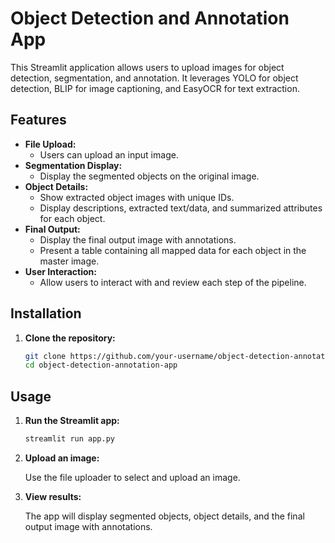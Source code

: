 # Object Detection and Annotation App

This Streamlit application allows users to upload images for object detection, segmentation, and annotation. It leverages YOLO for object detection, BLIP for image captioning, and EasyOCR for text extraction.

## Features

- **File Upload:**
  - Users can upload an input image.
- **Segmentation Display:**
  - Display the segmented objects on the original image.
- **Object Details:**
  - Show extracted object images with unique IDs.
  - Display descriptions, extracted text/data, and summarized attributes for each object.
- **Final Output:**
  - Display the final output image with annotations.
  - Present a table containing all mapped data for each object in the master image.
- **User Interaction:**
  - Allow users to interact with and review each step of the pipeline.

## Installation

1. **Clone the repository:**

   ```bash
   git clone https://github.com/your-username/object-detection-annotation-app.git
   cd object-detection-annotation-app

## Usage

1. **Run the Streamlit app:**

   ```bash
   streamlit run app.py

 2. **Upload an image:**

    Use the file uploader to select and upload an image.

 3. **View results:**

    The app will display segmented objects, object details, and the final output image with annotations.

